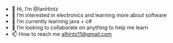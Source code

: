 - 👋 Hi, I’m @IanHintz
- 👀 I’m interested in electronics and learning more about software
- 🌱 I’m currently learning java + c#
- 💞️ I’m looking to collaborate on anything to help me learn
- 📫 How to reach me alhintz11@gmail.com

<!---
IanHintz/IanHintz is a ✨ special ✨ repository because its `README.md` (this file) appears on your GitHub profile.
You can click the Preview link to take a look at your changes.
--->
